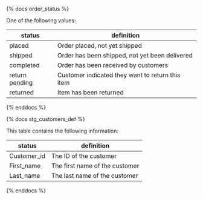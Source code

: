 {% docs order_status %}
	
One of the following values: 

| status         | definition                                       |
|----------------|--------------------------------------------------|
| placed         | Order placed, not yet shipped                    |
| shipped        | Order has been shipped, not yet been delivered   |
| completed      | Order has been received by customers             |
| return pending | Customer indicated they want to return this item |
| returned       | Item has been returned                           |

{% enddocs %}

{% docs stg_customers_def %}
	
This table contains the following information:

| status         | definition                                       |
|----------------|--------------------------------------------------|
| Customer_id    | The ID of the customer                           |
| First_name     | The first name of the customer                   |
| Last_name      | The last name of the customer                    |


{% enddocs %}